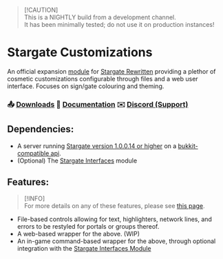 > [!CAUTION]<br>This is a NIGHTLY build from a development channel.<br>It has been minimally tested; do not use it on production instances!

# Stargate Customizations
An official expansion [module](https://sgrewritten.org/addons) for [Stargate Rewritten](https://sgrewritten.org) providing a plethor of cosmetic customizations configurable through files and a web user interface. Focuses on sign/gate colouring and theming.

### 📤 [Downloads](https://sgrewritten.org/customizations)	📑 [Documentation](https://sgrewritten.org/infoSGC)	✉️ [Discord (Support)](https://sgrewritten.org/discord)

## Dependencies:

- A server running [Stargate version 1.0.0.14 or higher](https://sgrewritten.org/download) on a [bukkit-compatible api](https://papermc.io/downloads/paper).
- (Optional) The [Stargate Interfaces](https://sgrewritten.org/interfaces) module

## Features:

>  [!INFO]<br>For more details on any of these features, please see [this page](https://sgrewritten.org/infosgc).

- File-based controls allowing for text, highlighters, network lines, and errors to be restyled for portals or groups thereof.
- A web-based wrapper for the above. (WIP)
- An in-game command-based wrapper for the above, through optional integration with the [Stargate Interfaces Module](https://sgrewritten.org/interfaces)

